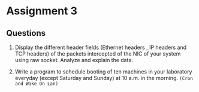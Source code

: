 # Assignment 3

## Questions

1. Display the different header fields (Ethernet headers , IP headers and TCP headers) of the packets intercepted of the NIC of your system using raw socket. Analyze and explain the data.

2. Write a program to schedule booting of ten machines in your laboratory everyday (except Saturday and Sunday) at 10 a.m. in the morning. `(Cron and Wake On Lan)`

